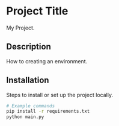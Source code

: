 # Project Title

My Project.

## Description

How to creating an environment.

## Installation

Steps to install or set up the project locally.

```bash
# Example commands
pip install -r requirements.txt
python main.py

